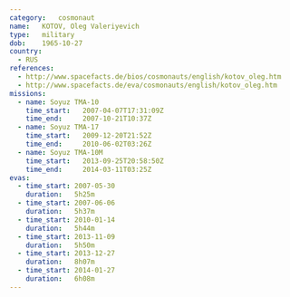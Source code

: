 ```yaml
---
category:	cosmonaut
name:	KOTOV, Oleg Valeriyevich 
type:	military
dob:	1965-10-27
country:
  - RUS
references:
  - http://www.spacefacts.de/bios/cosmonauts/english/kotov_oleg.htm
  - http://www.spacefacts.de/eva/cosmonauts/english/kotov_oleg.htm
missions:
  - name: Soyuz TMA-10
    time_start:   2007-04-07T17:31:09Z
    time_end:     2007-10-21T10:37Z
  - name: Soyuz TMA-17
    time_start:   2009-12-20T21:52Z
    time_end:     2010-06-02T03:26Z
  - name: Soyuz TMA-10M
    time_start:   2013-09-25T20:58:50Z
    time_end:     2014-03-11T03:25Z
evas:
  - time_start: 2007-05-30
    duration:   5h25m
  - time_start: 2007-06-06
    duration:   5h37m
  - time_start: 2010-01-14
    duration:   5h44m
  - time_start: 2013-11-09
    duration:   5h50m
  - time_start: 2013-12-27
    duration:   8h07m
  - time_start: 2014-01-27
    duration:   6h08m
---
```

